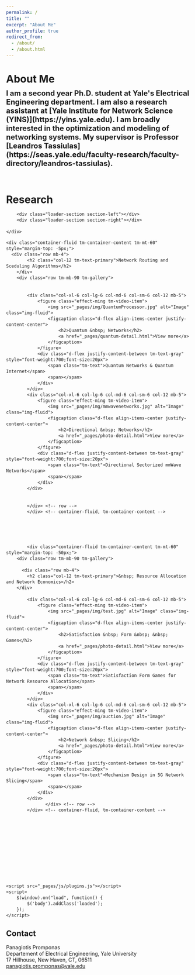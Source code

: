 ```yaml
---
permalink: /
title: ""
excerpt: "About Me"
author_profile: true
redirect_from: 
  - /about/
  - /about.html
---
```




<!-- <p style="margin-top: 5px;">&nbsp;</p> -->

<h1 style="margin-bottom:10px;">About Me</h1>

<span style="font-weight:700;font-size:20px">
I am a second year Ph.D. student at Yale's Electrical Engineering department. I am also a research assistant at [Yale Institute for Network Science (YINS)](https://yins.yale.edu). I am broadly interested in the optimization and modeling of networking systems. 
</span>

<span style="font-weight:700;font-size:20px">
My supervisor is Professor [Leandros Tassiulas](https://seas.yale.edu/faculty-research/faculty-directory/leandros-tassiulas).  
</span>

<span style="margin-top: 20px;">&nbsp;</span>
    


<h1 style="margin-bottom:10px;">Research</h1>
  
<html lang="en">
<head>
    <meta charset="UTF-8">
    <meta name="viewport" content="width=device-width, initial-scale=1.0">
  
<link href="https://maxcdn.bootstrapcdn.com/font-awesome/4.7.0/css/font-awesome.min.css" rel="stylesheet" integrity="sha384-wvfXpqpZZVQGK6TAh5PVlGOfQNHSoD2xbE+QkPxCAFlNEevoEH3Sl0sibVcOQVnN" crossorigin="anonymous">



<script src="https://maxcdn.bootstrapcdn.com/bootstrap/4.0.0-beta.2/js/bootstrap.min.js" integrity="sha384-alpBpkh1PFOepccYVYDB4do5UnbKysX5WZXm3XxPqe5iKTfUKjNkCk9SaVuEZflJ"
    crossorigin="anonymous"></script>
<script type="text/javascript" src="https://www.gstatic.com/charts/loader.js"></script>
    
<!-- Latest compiled and minified CSS -->
<meta http-equiv="Content-Type" content="text/html; charset=UTF-8"/>

<link rel="stylesheet" href="https://maxcdn.bootstrapcdn.com/bootstrap/3.3.7/css/bootstrap.min.css" integrity="sha384-BVYiiSIFeK1dGmJRAkycuHAHRg32OmUcww7on3RYdg4Va+PmSTsz/K68vbdEjh4u"
    crossorigin="anonymous">

<!-- Optional theme -->
<link rel="stylesheet" href="https://maxcdn.bootstrapcdn.com/bootstrap/3.3.7/css/bootstrap-theme.min.css" integrity="sha384-rHyoN1iRsVXV4nD0JutlnGaslCJuC7uwjduW9SVrLvRYooPp2bWYgmgJQIXwl/Sp"
    crossorigin="anonymous">

<!-- Latest compiled and minified JavaScript -->
<script src="https://maxcdn.bootstrapcdn.com/bootstrap/3.3.7/js/bootstrap.min.js" integrity="sha384-Tc5IQib027qvyjSMfHjOMaLkfuWVxZxUPnCJA7l2mCWNIpG9mGCD8wGNIcPD7Txa"
    crossorigin="anonymous"></script>

<link rel="stylesheet" href="_pages/css/templatemo-style.css">
</head>
<body>
    <!-- Page Loader -->
    <div id="loader-wrapper">
        <div id="loader"></div>

        <div class="loader-section section-left"></div>
        <div class="loader-section section-right"></div>

    </div>
    

<!--      <div class="row mb-4">
            <h1 class="col-12 tm-text-primary">About Me</h1>
          <div class="row mb-3 tm-gallery">
            I am a second year Ph.D. student at Yale's Electrical Engineering department. I am also a research assistant at [Yale Institute for Network Science (YINS)](https://yins.yale.edu). I am broadly interested in the optimization and modeling of networking systems. 

My supervisor is Professor [Leandros Tassiulas](https://seas.yale.edu/faculty-research/faculty-directory/leandros-tassiulas).  
    

            </div>
        </div> -->
  
  
<!--           <div class="row mb-4">
            <h1>&nbsp; Research</h1>
        </div> -->


    <div class="container-fluid tm-container-content tm-mt-60" style="margin-top: -5px;">
      <div class="row mb-4">
            <h2 class="col-12 tm-text-primary">Network Routing and Sceduling Algorithms</h2>
        </div>
        <div class="row tm-mb-90 tm-gallery">

          
        	<div class="col-xl-6 col-lg-6 col-md-6 col-sm-6 col-12 mb-5">
                <figure class="effect-ming tm-video-item">
                    <img src="_pages/img/QuantumProcessor.jpg" alt="Image" class="img-fluid">
                    <figcaption class="d-flex align-items-center justify-content-center">
                        <h2>Quantum &nbsp; Networks</h2>
                        <a href="_pages/quantum-detail.html">View more</a>
                    </figcaption>                    
                </figure>
                <div class="d-flex justify-content-between tm-text-gray" style="font-weight:700;font-size:20px">
                    <span class="tm-text">Quantum Networks & Quantum Internet</span>
                    <span></span>
                </div>
            </div>
            <div class="col-xl-6 col-lg-6 col-md-6 col-sm-6 col-12 mb-5">
                <figure class="effect-ming tm-video-item">
                    <img src="_pages/img/mmwavenetworks.jpg" alt="Image" class="img-fluid">
                    <figcaption class="d-flex align-items-center justify-content-center">
                        <h2>Directional &nbsp; Networks</h2>
                        <a href="_pages/photo-detail.html">View more</a>
                    </figcaption>                    
                </figure>
                <div class="d-flex justify-content-between tm-text-gray" style="font-weight:700;font-size:20px">
                    <span class="tm-text">Directional Sectorized mmWave Networks</span>
                    <span></span>
                </div>
            </div>


            </div> <!-- row -->
            </div> <!-- container-fluid, tm-container-content -->

   
       
  
  
            <div class="container-fluid tm-container-content tm-mt-60" style="margin-top: -50px;">
        <div class="row tm-mb-90 tm-gallery">
          
          <div class="row mb-4">
            <h2 class="col-12 tm-text-primary">&nbsp; Resource Allocation and Network Economics</h2>
        </div>
          
            <div class="col-xl-6 col-lg-6 col-md-6 col-sm-6 col-12 mb-5">
                <figure class="effect-ming tm-video-item">
                    <img src="_pages/img/test.jpg" alt="Image" class="img-fluid">
                    <figcaption class="d-flex align-items-center justify-content-center">
                        <h2>Satisfaction &nbsp; Form &nbsp; &nbsp; Games</h2>
                        <a href="_pages/photo-detail.html">View more</a>
                    </figcaption>                    
                </figure>
                <div class="d-flex justify-content-between tm-text-gray" style="font-weight:700;font-size:20px">
                    <span class="tm-text">Satisfaction Form Games for Network Resource Allocation</span>
                    <span></span>
                </div>
            </div>
            <div class="col-xl-6 col-lg-6 col-md-6 col-sm-6 col-12 mb-5">
                <figure class="effect-ming tm-video-item">
                    <img src="_pages/img/auction.jpg" alt="Image" class="img-fluid">
                    <figcaption class="d-flex align-items-center justify-content-center">
                        <h2>Network &nbsp; Slicing</h2>
                        <a href="_pages/photo-detail.html">View more</a>
                    </figcaption>                    
                </figure>
                <div class="d-flex justify-content-between tm-text-gray" style="font-weight:700;font-size:20px">
                    <span class="tm-text">Mechanism Design in 5G Network Slicing</span>
                    <span></span>
                </div>
            </div>
                   </div> <!-- row -->
            </div> <!-- container-fluid, tm-container-content -->
            
            
            
            

            
              
        
       
    
    
    
    <script src="_pages/js/plugins.js"></script>
    <script>
        $(window).on("load", function() {
            $('body').addClass('loaded');
        });
    </script>
</body>
</html>

  






## Contact

Panagiotis Promponas \
Departement of Electrical Engineering, Yale University \
17 Hillhouse, New Haven, CT, 06511 \
[panagiotis.promponas@yale.edu](mailto:panagiotis.promponas@yale.edu)
